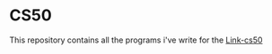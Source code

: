# CS50
This repository contains all the programs i've write for the [Link-cs50](#https://www.edx.org/course/cs50s-introduction-to-computer-science)
